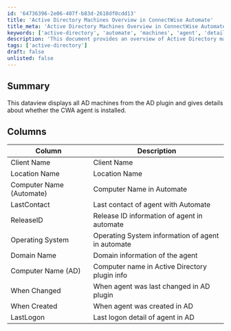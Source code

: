 ```yaml
---
id: '64736396-2e06-407f-b83d-2618df0cdd13'
title: 'Active Directory Machines Overview in ConnectWise Automate'
title_meta: 'Active Directory Machines Overview in ConnectWise Automate'
keywords: ['active-directory', 'automate', 'machines', 'agent', 'details']
description: 'This document provides an overview of Active Directory machines using the AD plugin in ConnectWise Automate, detailing the installation status of the CWA agent and other relevant information.'
tags: ['active-directory']
draft: false
unlisted: false
---
```

## Summary

This dataview displays all AD machines from the AD plugin and gives details about whether the CWA agent is installed.

## Columns

| Column                             | Description                                         |
|------------------------------------|-----------------------------------------------------|
| Client Name                        | Client Name                                         |
| Location Name                      | Location Name                                       |
| Computer Name (Automate)          | Computer Name in Automate                           |
| LastContact                        | Last contact of agent with Automate                 |
| ReleaseID                          | Release ID information of agent in automate         |
| Operating System                   | Operating System information of agent in automate    |
| Domain Name                        | Domain information of the agent                     |
| Computer Name (AD)                | Computer name in Active Directory plugin info       |
| When Changed                       | When agent was last changed in AD plugin            |
| When Created                       | When agent was created in AD                        |
| LastLogon                          | Last logon detail of agent in AD                    |












